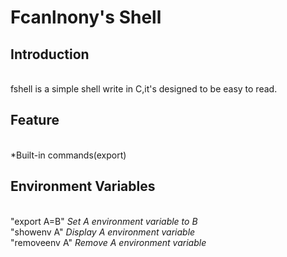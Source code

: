 # Fcanlnony's Shell

## Introduction

<br>fshell is a simple shell write in C,it's designed to be easy to read.

## Feature

<br>*Built-in commands(export)

## Environment Variables

<br>"export A=B" _Set A environment variable to B_
<br>"showenv A" _Display A environment variable_
<br>"removeenv A" _Remove A environment variable_
